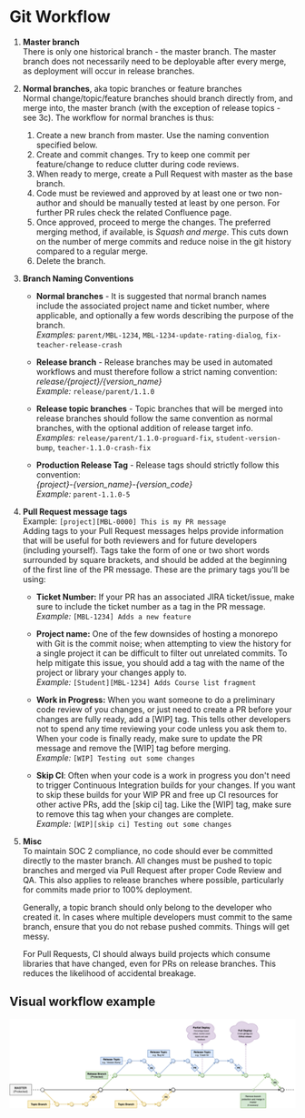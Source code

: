 # Git Workflow

1. **Master branch**  
    There is only one historical branch - the master branch. The master branch does not necessarily need to be deployable after every merge, as deployment will occur in release branches.
    
2. **Normal branches**, aka topic branches or feature branches  
    Normal change/topic/feature branches should branch directly from, and merge into, the master branch (with the exception of release topics - see 3c). The workflow for normal branches is thus: 
    1. Create a new branch from master. Use the naming convention specified below.
    2. Create and commit changes. Try to keep one commit per feature/change to reduce clutter during code reviews.
    3. When ready to merge, create a Pull Request with master as the base branch.
    4. Code must be reviewed and approved by at least one or two non-author and should be manually tested at least by one person. For further PR rules check the related Confluence page.
    6. Once approved, proceed to merge the changes. The preferred merging method, if available, is *Squash and merge*. This cuts down on the number of merge commits and reduce noise in the git history compared to a regular merge.
    7. Delete the branch.
    
3.  **Branch Naming Conventions**  
    - **Normal branches** - It is suggested that normal branch names include the associated project name and ticket number, where applicable, and optionally a few words describing the purpose of the branch.  
        *Examples:* `parent/MBL-1234`, `MBL-1234-update-rating-dialog`, `fix-teacher-release-crash`
    
    - **Release branch** - Release branches may be used in automated workflows and must therefore follow a strict naming convention: *release/{project}/{version_name}*  
        *Example:* `release/parent/1.1.0`
    
    - **Release topic branches** - Topic branches that will be merged into release branches should follow the same convention as normal branches, with the optional addition of release target info.  
        *Examples:* `release/parent/1.1.0-proguard-fix`, `student-version-bump`, `teacher-1.1.0-crash-fix`
    
    - **Production Release Tag** - Release tags should strictly follow this convention:  
        *{project}-{version_name}-{version_code}*  
        *Example:* `parent-1.1.0-5`

4.  **Pull Request message tags**   
    Example:  `[project][MBL-0000] This is my PR message`  
    Adding tags to your Pull Request messages helps provide information that will be useful for both reviewers and for future developers (including yourself). Tags take the form of one or two short words surrounded by square brackets, and should be added at the beginning of the first line of the PR message. These are the primary tags you'll be using:  
      
    - **Ticket Number:** If your PR has an associated JIRA ticket/issue, make sure to include the ticket number as a tag in the PR message.  
    *Example:* `[MBL-1234] Adds a new feature`
    
    - **Project name:** One of the few downsides of hosting a monorepo with Git is the commit noise; when attempting to view the history for a single project it can be difficult to filter out unrelated commits. To help mitigate this issue, you should add a tag with the name of the project or library your changes apply to.  
    *Example:* `[Student][MBL-1234] Adds Course list fragment`
    
    - **Work in Progress:** When you want someone to do a preliminary code review of you changes, or just need to create a PR before your changes are fully ready, add a [WIP] tag. This tells other developers not to spend any time reviewing your code unless you ask them to. When your code is finally ready, make sure to update the PR message and remove the [WIP] tag before merging.    
    *Example:* `[WIP] Testing out some changes`  
      
    - **Skip CI**: Often when your code is a work in progress you don't need to trigger Continuous Integration builds for your changes. If you want to skip these builds for your WIP PR and free up CI resources for other active PRs, add the [skip ci] tag. Like the [WIP] tag, make sure to remove this tag when your changes are complete.  
    *Example:* `[WIP][skip ci] Testing out some changes`  
    
5.  **Misc**  
    To maintain SOC 2 compliance, no code should ever be committed directly to the master branch. All changes must be pushed to topic branches and merged via Pull Request after proper Code Review and QA. This also applies to release branches where possible, particularly for commits made prior to 100% deployment.

    Generally, a topic branch should only belong to the developer who created it. In cases where multiple developers must commit to the same branch, ensure that you do not rebase pushed commits. Things will get messy.
    
    For Pull Requests, CI should always build projects which consume libraries that have changed, even for PRs on release branches. This reduces the likelihood of accidental breakage.
    
## Visual workflow example
![Workflow](git-workflow.png)
